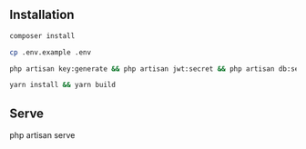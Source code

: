 ## Installation
```bash
composer install

cp .env.example .env

php artisan key:generate && php artisan jwt:secret && php artisan db:seed

yarn install && yarn build

```

## Serve

php artisan serve

